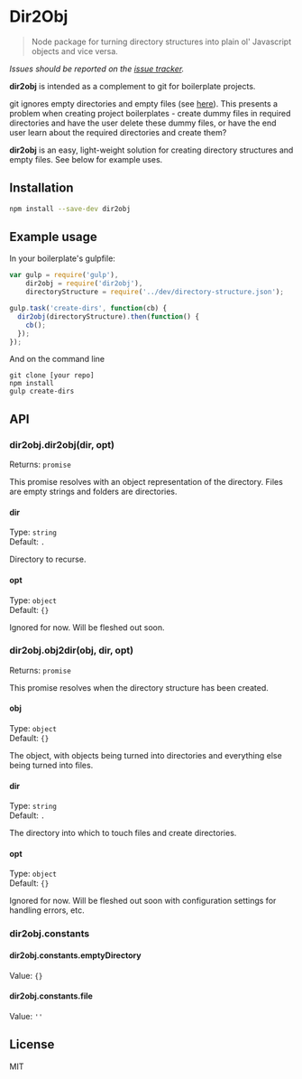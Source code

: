 # Dir2Obj

> Node package for turning directory structures into plain ol' Javascript objects and vice versa.

*Issues should be reported on the [issue tracker](https://github.com/rbalicki2/dir2obj/issues).*

**dir2obj** is intended as a complement to git for boilerplate projects.

git ignores empty directories and empty files (see [here](http://stackoverflow.com/questions/115983/add-empty-directory-to-git-repository)). This presents a problem when creating project boilerplates - create dummy files in required directories and have the user delete these dummy files, or have the end user learn about the required directories and create them?

**dir2obj** is an easy, light-weight solution for creating directory structures and empty files. See below for example uses.

## Installation

```sh
npm install --save-dev dir2obj
```

## Example usage

In your boilerplate's gulpfile:

```js
var gulp = require('gulp'),
    dir2obj = require('dir2obj'),
    directoryStructure = require('../dev/directory-structure.json');

gulp.task('create-dirs', function(cb) {
  dir2obj(directoryStructure).then(function() {
    cb();
  });
});
```

And on the command line 

```
git clone [your repo]
npm install
gulp create-dirs
```

## API

### dir2obj.dir2obj(dir, opt)

Returns: `promise`

This promise resolves with an object representation of the directory. Files are empty strings and folders are directories.

#### dir

Type: `string`  
Default: `.`

Directory to recurse.

#### opt

Type: `object`  
Default: `{}`

Ignored for now. Will be fleshed out soon.

### dir2obj.obj2dir(obj, dir, opt)

Returns: `promise`

This promise resolves when the directory structure has been created.

#### obj

Type: `object`  
Default: `{}`

The object, with objects being turned into directories and everything else being turned into files.

#### dir

Type: `string`  
Default: `.`

The directory into which to touch files and create directories.

#### opt

Type: `object`  
Default: `{}`

Ignored for now. Will be fleshed out soon with configuration settings for handling errors, etc.

### dir2obj.constants

#### dir2obj.constants.emptyDirectory

Value: `{}`

#### dir2obj.constants.file

Value: `''`

## License

MIT